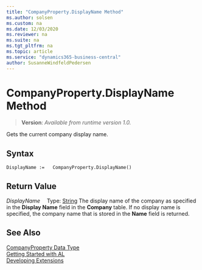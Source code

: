 ```yaml
---
title: "CompanyProperty.DisplayName Method"
ms.author: solsen
ms.custom: na
ms.date: 12/03/2020
ms.reviewer: na
ms.suite: na
ms.tgt_pltfrm: na
ms.topic: article
ms.service: "dynamics365-business-central"
author: SusanneWindfeldPedersen
---
```

[//]: # (START>DO_NOT_EDIT)
[//]: # (IMPORTANT:Do not edit any of the content between here and the END>DO_NOT_EDIT.)
[//]: # (Any modifications should be made in the .xml files in the ModernDev repo.)
# CompanyProperty.DisplayName Method
> **Version**: _Available from runtime version 1.0._

Gets the current company display name.


## Syntax
```
DisplayName :=   CompanyProperty.DisplayName()
```


## Return Value
*DisplayName*
&emsp;Type: [String](../string/string-data-type.md)
The display name of the company as specified in the **Display Name** field in the **Company** table. If no display name is specified, the company name that is stored in the **Name** field is returned. 


[//]: # (IMPORTANT: END>DO_NOT_EDIT)
## See Also
[CompanyProperty Data Type](companyproperty-data-type.md)  
[Getting Started with AL](../../devenv-get-started.md)  
[Developing Extensions](../../devenv-dev-overview.md)